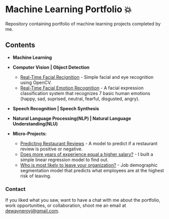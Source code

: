 # Machine Learning Portfolio :boom: 
Repository containing portfolio of machine learning projects completed by me.
## Contents
* **Machine Learning**

* **Computer Vision | Object Detection**
  * [Real-Time Facial Recignition](https://dewayneroy.github.io/FacialRecognition/) - Simple facial and eye recognition using OpenCV.
  * [Real-Time Facial Emotion Recognition](https://dewayneroy.github.io/EmotionRecognition/) - A facial expression classification system that recognizes 7 basic human emotions (happy, sad, suprised, neutral, fearful, disgusted, angry).

* **Speech Recognition | Speech Synthesis**

* **Natural Language Processing(NLP) | Natural Language Understanding(NLU)**  
  
* **Micro-Projects:**
  * [Predicting Restaurant Reviews](https://github.com/dewayneroy/natural-language-processing) - A model to predict if a restaurant review is positive or negative.
  * [Does more years of experience equal a higher salary?](https://github.com/dewayneroy/linear-regression) - I built a simple linear regression model to find out.
  * [Who is most likely to leave your organization?](https://github.com/dewayneroy/ANN) - Job demographic segmentation model that predicts what employees are at the highest risk of leaving. 

### Contact
If you liked what you saw, want to have a chat with me about the portfolio, work opportunities, or collaboration, shoot me an email at [dewayneroyj@gmail.com](dewayneroyj@gmail.com). 

